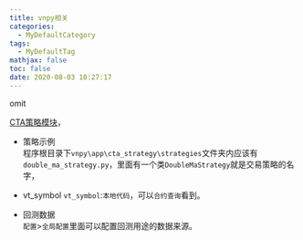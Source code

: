 ```yaml
---
title: vnpy相关
categories:
  - MyDefaultCategory
tags:
  - MyDefaultTag
mathjax: false
toc: false
date: 2020-08-03 10:27:17
---
```

omit
<!--more-->

[CTA策略模块](https://www.vnpy.com/docs/cn/cta_strategy.html)，  

* 策略示例  
程序根目录下`vnpy\app\cta_strategy\strategies`文件夹内应该有`double_ma_strategy.py`，里面有一个类`DoubleMaStrategy`就是交易策略的名字，  

* vt_symbol
`vt_symbol`:`本地代码`，可以`合约查询`看到。  

* 回测数据  
`配置`>`全局配置`里面可以配置回测用途的数据来源。  
